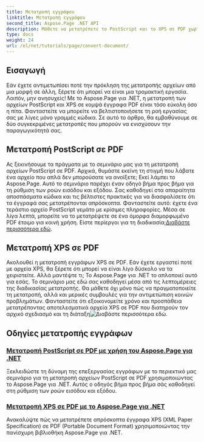```yaml
---
title: Μετατροπή εγγράφου
linktitle: Μετατροπή εγγράφου
second_title: Aspose.Page .NET API
description: Μάθετε να μετατρέπετε το PostScript και το XPS σε PDF χωρίς προβλήματα χρησιμοποιώντας το Aspose.Page για .NET. Ακολουθήστε τα αναλυτικά μας σεμινάρια για εύκολη επεξεργασία εγγράφων.
type: docs
weight: 24
url: /el/net/tutorials/page/convert-document/
---
```

## Εισαγωγή

Εάν έχετε αντιμετωπίσει ποτέ την πρόκληση της μετατροπής αρχείων από μια μορφή σε άλλη, ξέρετε ότι μπορεί να είναι μια τρομακτική εργασία. Λοιπόν, μην ανησυχείς! Με το Aspose.Page για .NET, η μετατροπή των αρχείων PostScript και XPS σε κομψά έγγραφα PDF είναι τόσο εύκολη όσο η πίτα. Φανταστείτε να μπορείτε να βελτιστοποιήσετε τη ροή εργασίας σας με λίγες μόνο γραμμές κώδικα. Σε αυτό το άρθρο, θα εμβαθύνουμε σε δύο συγκεκριμένες μετατροπές που μπορούν να ενισχύσουν την παραγωγικότητά σας.

## Μετατροπή PostScript σε PDF

Ας ξεκινήσουμε τα πράγματα με το σεμινάριο μας για τη μετατροπή αρχείων PostScript σε PDF. Αρχικά, θυμάστε εκείνη τη στιγμή που λάβατε ένα αρχείο που απλά δεν μπορούσατε να ανοίξετε; Εκεί λάμπει το Aspose.Page. Αυτό το σεμινάριο παρέχει έναν οδηγό βήμα προς βήμα για τη ρύθμιση των ροών εισόδου και εξόδου. Σας καθοδηγεί στα απαραίτητα αποσπάσματα κώδικα και τις βέλτιστες πρακτικές για να διασφαλίσετε ότι τα έγγραφά σας μετατρέπονται απρόσκοπτα. Φανταστείτε αυτό: έχετε ένα τεράστιο αρχείο PostScript γεμάτο με κρίσιμες πληροφορίες. Μέσα σε λίγα λεπτά, μπορείτε να το μετατρέψετε σε ένα όμορφα διαμορφωμένο PDF έτοιμο για κοινή χρήση. Είστε περίεργοι για τη διαδικασία;[Διαβάστε περισσότερα εδώ](./postscript-to-pdf-conversion/).

## Μετατροπή XPS σε PDF

Ακολουθεί η μετατροπή εγγράφων XPS σε PDF. Εάν έχετε εργαστεί ποτέ με αρχεία XPS, θα ξέρετε ότι μπορεί να είναι λίγο δύσκολο να τα χειριστείτε. Αλλά μαντέψτε τι; Το Aspose.Page για .NET το απλοποιεί αυτό για εσάς. Το σεμινάριο μας εδώ σας καθοδηγεί μέσα από τις λεπτομέρειες της διαδικασίας μετατροπής. Θα μάθετε όχι μόνο πώς να πραγματοποιείτε τη μετατροπή, αλλά και μερικές συμβουλές για την αντιμετώπιση κοινών προβλημάτων. Φανταστείτε ότι εξοικονομείτε χρόνο και προσπάθεια μετατρέποντας αποτελεσματικά αρχεία XPS σε PDF που διατηρούν τον αρχικό σχεδιασμό και τη διάταξη![Διαβάστε περισσότερα εδώ](./converting-xps-to-pdf/).

## Οδηγίες μετατροπής εγγράφων
### [Μετατροπή PostScript σε PDF με χρήση του Aspose.Page για .NET](./postscript-to-pdf-conversion/)
Ξεκλειδώστε τη δύναμη της επεξεργασίας εγγράφων με το περιεκτικό μας σεμινάριο για τη μετατροπή αρχείων PostScript σε PDF χρησιμοποιώντας το Aspose.Page για .NET. Αυτός ο οδηγός βήμα προς βήμα σάς καθοδηγεί στη ρύθμιση των ροών εισόδου και εξόδου.
### [Μετατροπή XPS σε PDF με το Aspose.Page για .NET](./converting-xps-to-pdf/)
Ανακαλύψτε πώς να μετατρέπετε απρόσκοπτα έγγραφα XPS (XML Paper Specification) σε PDF (Portable Document Format) χρησιμοποιώντας την πανίσχυρη βιβλιοθήκη Aspose.Page για .NET.